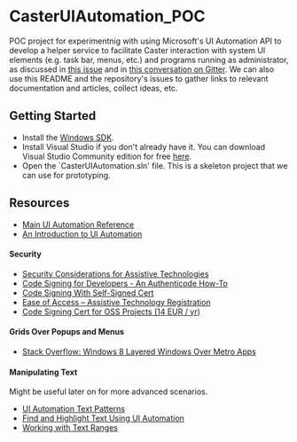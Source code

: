 
CasterUIAutomation_POC
===============================

POC project for experimentnig with using Microsoft's UI Automation API to develop a helper service to facilitate Caster interaction with system UI elements (e.g. task bar, menus, etc.) and programs running as administrator, as discussed in [this issue](https://github.com/synkarius/caster/issues/114) and in [this conversation on Gitter](https://gitter.im/synkarius/caster?at=57df75b9aabc89857fb32558). We can also use this README and the repository's issues to gather links to relevant documentation and articles, collect ideas, etc.

Getting Started
-------------------------------

* Install the [Windows SDK](http://go.microsoft.com/fwlink/p/?LinkID=271979).
* Install Visual Studio if you don't already have it. You can download Visual Studio Community edition for free [here](https://www.visualstudio.com/en-us/downloads/download-visual-studio-vs.aspx).
* Open the `CasterUIAutomation.sln' file. This is a skeleton project that we can use for prototyping.


Resources
-------------------------------

* [Main UI Automation Reference](https://msdn.microsoft.com/en-us/library/windows/desktop/ee684009(v=vs.85).aspx)
* [An Introduction to UI Automation](http://blog.functionalfun.net/2009/06/introduction-to-ui-automation-with.html)

#### Security

* [Security Considerations for Assistive Technologies](https://msdn.microsoft.com/en-us/library/windows/desktop/ee671610.aspx)
* [Code Signing for Developers - An Authenticode How-To](http://www.tech-pro.net/code-signing-for-developers.html)
* [Code Signing With Self-Signed Cert](http://stackoverflow.com/questions/84847/how-do-i-create-a-self-signed-certificate-for-code-signing-on-windows)
* [Ease of Access – Assistive Technology Registration](https://msdn.microsoft.com/en-us/library/windows/desktop/bb879984.aspx)
* [Code Signing Cert for OSS Projects (14 EUR / yr)](https://www.certum.eu/certum/cert,offer_en_open_source_cs.xml)

#### Grids Over Popups and Menus

* [Stack Overflow: Windows 8 Layered Windows Over Metro Apps](https://stackoverflow.com/questions/11232450/windows-8-layered-windows-over-metro-apps/13497452#13497452)


#### Manipulating Text

Might be useful later on for more advanced scenarios.

* [UI Automation Text Patterns](https://msdn.microsoft.com/en-us/library/ms752355(v=vs.110).aspx)
* [Find and Highlight Text Using UI Automation](https://msdn.microsoft.com/en-us/library/ms752287(v=vs.110).aspx)
* [Working with Text Ranges](https://msdn.microsoft.com/en-us/library/windows/desktop/hh298427(v=vs.85).aspx)


